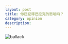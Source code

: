 ```yaml
---
layout: post
title: 你还记得巴拉克的怒吼吗？
category: opinion
description: 
---
```

![ballack](http://loo128.github.io/images/ballack.jpg)




